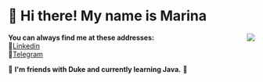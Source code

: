 # 👋 Hi there! My name is Marina

 <p><img src="https://www.clipartmax.com/png/middle/326-3269756_java-is-still-free-duke-java.png"  align="right">  
 
   **You can always find me at these addresses:**
<br>💼[Linkedin][1]</br>
📱[Telegram][2]

[1]: www.linkedin.com/in/bmv-2302        "My Linkedin Page"
[2]: https://t.me/prostyVozhyk            "My Telegram Page"

🌱 **I'm friends with Duke and currently learning Java.** 🤔

</p>
